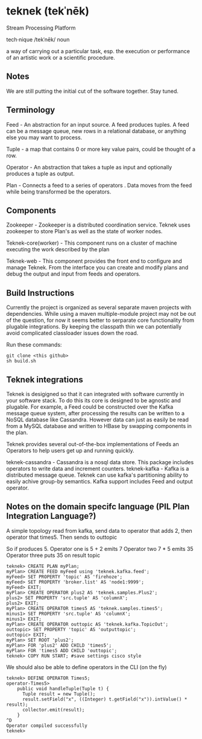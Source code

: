 teknek (tekˈnēk)
=========

Stream Processing Platform

tech·nique
/tekˈnēk/
noun

a way of carrying out a particular task, esp. the execution or performance of an artistic work or a scientific procedure.

Notes
-----
We are still putting the initial cut of the software together.  Stay tuned.

Terminology
-----

Feed - An abstraction for an input source. A feed produces tuples. A feed can be a message queue, new rows in a relational database, or anything else you may want to process.

Tuple - a map that contains 0 or more key value pairs, could be thought of a row.

Operator - An abstraction that takes a tuple as input and optionally produces a tuple as output.

Plan - Connects a feed to a series of operators . Data moves from the feed while being transformed be the operators.

Components
----
Zookeeper - Zookeeper is a distributed coordination service. Teknek uses zookeeper to store Plan's as well as the state of worker nodes.

Teknek-core(worker) - This component runs on a cluster of machine executing the work described by the plan

Teknek-web - This component provides the front end to configure and manage Teknek. From the interface you can create and modify plans and debug the output and input from feeds and operators.

Build Instructions
----
Currently the project is organized as several separate maven projects with dependencies. While using a maven multiple-module project may not be out of the question, for now it seems better to serparate core functionality from plugable integrations. By keeping the classpath thin we can potentially avoid
complicated classloader issues down the road.

Run these commands:

    git clone <this github>
    sh build.sh


Teknek integrations
----

Teknek is desigigned so that it can integrated with software currently in your software stack. To do this its core is designed to be agnostic and plugable. For example, a Feed could be constructed over the Kafka message queue system, after processing the results can be written to a NoSQL database like Cassandra. However data can just as easily be read from a MySQL database and written to HBase by swapping components in the plan.

Teknek provides several out-of-the-box implementations of Feeds an Operators to help users get up and running quickly. 

teknek-cassandra - Cassandra is a nosql data store. This package includes operators to write data and increment counters.
teknek-kafka - Kafka is a distributed message queue. Teknek can use kafka's partitioning ability to easily achive group-by semantics. Kafka support includes Feed and output operator.

Notes on the domain specifc language (PIL Plan Integration Language?)
-----

A simple topology read from kafka, send data to operator 
that adds 2, then operator that times5. Then sends to outtopic

So if produces 5.
Operator one is 5 + 2 emits 7
Operator two 7 * 5 emits 35
Operator three puts 35 on result topic 

    teknek> CREATE PLAN myPlan;
    myPlan> CREATE FEED myFeed using 'teknek.kafka.feed';
    myFeed> SET PROPERTY 'topic' AS 'firehoze';
    myFeed> SET PROPERTY 'broker.list' AS 'node1:9999';
    myFeed> EXIT;
    myPlan> CREATE OPERATOR plus2 AS 'teknek.samples.Plus2';
    plus2> SET PROPERTY 'src.tuple' AS 'columnX';
    plus2> EXIT;
    myPlan> CREATE OPERATOR times5 AS 'teknek.samples.times5';
    minus1> SET PROPERTY 'src.tuple' AS 'columnX';
    minus1> EXIT;
    myPlan> CREATE OPERATOR outtopic AS 'teknek.kafka.TopicOut';
    outtopic> SET PROPERTY 'topic' AS 'outputtopic';
    outtopic> EXIT; 
    myPlan> SET ROOT 'plus2';
    myPlan> FOR 'plus2' ADD CHILD 'times5'; 
    myPlan> FOR 'times5 ADD CHILD 'outtopic';
    teknek> COPY RUN START; #save settings cisco style

We should also be able to define operators in the CLI (on the fly)

    teknek> DEFINE OPERATOR Times5;
    operator-Times5> 
        public void handleTuple(Tuple t) {
          Tuple result = new Tuple();
          result.setField("x", ((Integer) t.getField("x")).intValue() * result);
          collector.emit(result);
        }
    ^D
    Operator compiled successfully
    teknek> 
  
